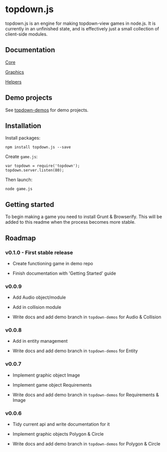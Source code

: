 # topdown.js

topdown.js is an engine for making topdown-view games in node.js.
It is currently in an unfinished state,
and is effectively just a small collection of client-side modules.

## Documentation

[Core](http://dangerdan.github.io/topdown.js/docs/client/core/game.html)

[Graphics](http://dangerdan.github.io/topdown.js/docs/client/graphics/gfx.html)

[Helpers](https://github.com/dangerdan/topdown.js/tree/gh-pages/docs/client/helpers)

## Demo projects

See [topdown-demos](https://github.com/dangerdan/topdown-demos) for demo projects.

## Installation

Install packages:

    npm install topdown.js --save

Create `game.js`:

    var topdown = require('topdown');
    topdown.server.listen(80);

Then launch:

    node game.js

## Getting started

To begin making a game you need to install Grunt & Browserify.
This will be added to this readme when the process becomes more stable.

## Roadmap

### v0.1.0 - First stable release

 - Create functioning game in demo repo

 - Finish documentation with 'Getting Started' guide

### v0.0.9

 - Add Audio object/module

 - Add in collision module

 - Write docs and add demo branch in `topdown-demos` for Audio & Collision

### v0.0.8

 - Add in entity management

 - Write docs and add demo branch in `topdown-demos` for Entity

### v0.0.7

 - Implement graphic object Image

 - Implement game object Requirements

 - Write docs and add demo branch in `topdown-demos` for Requirements & Image

### v0.0.6

 - Tidy current api and write documentation for it

 - Implement graphic objects Polygon & Circle

 - Write docs and add demo branch in `topdown-demos` for Polygon & Circle

